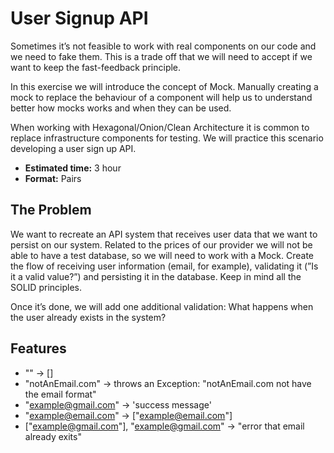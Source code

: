 # User Signup API

Sometimes it’s not feasible to work with real components on our code and we need to fake them. This is a trade off that
we will need to accept if we want to keep the fast-feedback principle.

In this exercise we will introduce the concept of Mock. Manually creating a mock to replace the behaviour of a component
will help us to understand better how mocks works and when they can be used.

When working with Hexagonal/Onion/Clean Architecture it is common to replace infrastructure components for testing.
We will practice this scenario developing a user sign up API.

- **Estimated time:** 3 hour
- **Format:** Pairs

## The Problem

We want to recreate an API system that receives user data that we want to persist on our system. Related to the prices
of our provider we will not be able to have a test database, so we will need to work with a Mock. Create the flow of
receiving user information (email, for example), validating it (”Is it a valid value?”) and persisting it in the
database. Keep in mind all the SOLID principles.

Once it’s done, we will add one additional validation: What happens when the user already exists in the system?

## Features
- "" -> []
- "notAnEmail.com" -> throws an Exception: "notAnEmail.com not have the email format"
- "example@gmail.com" -> 'success message'
- "example@email.com" -> ["example@email.com"]
- ["example@gmail.com"], "example@gmail.com" -> "error that email already exits"